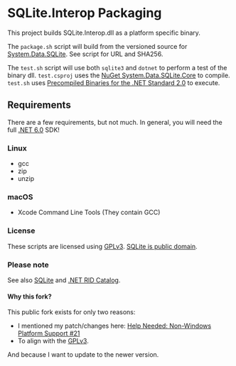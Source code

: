 # SQLite.Interop Packaging

This project builds SQLite.Interop.dll as a platform specific binary.

The `package.sh` script will build from the versioned source for [System.Data.SQLite](https://system.data.sqlite.org).
See script for URL and SHA256.

The `test.sh` script will use both `sqlite3` and `dotnet` to perform a test of the binary dll. `test.csproj` uses
the [NuGet System.Data.SQLite.Core](https://www.nuget.org/packages/System.Data.SQLite.Core/) to compile. `test.sh`
uses [Precompiled Binaries for the .NET Standard 2.0](https://system.data.sqlite.org/index.html/doc/trunk/www/downloads.wiki)
to execute.

## Requirements

There are a few requirements, but not much.
In general, you will need the full [.NET 6.0](https://dotnet.microsoft.com/en-us/download/dotnet/6.0) SDK!

### Linux

- gcc
- zip
- unzip

### macOS

- Xcode Command Line Tools (They contain GCC)

### License

These scripts are licensed using [GPLv3](http://www.gnu.org/licenses). [SQLite is public domain](https://www.sqlite.org/copyright.html).

### Please note

See also [SQLite](https://system.data.sqlite.org/index.html/doc/trunk/www/downloads.wiki) and [.NET RID Catalog](https://learn.microsoft.com/en-us/dotnet/core/rid-catalog).

#### Why this fork?

This public fork exists for only two reasons:

- I mentioned my patch/changes here: [Help Needed: Non-Windows Platform Support #21](https://github.com/jdhitsolutions/MySQLite/issues/21)
- To align with the [GPLv3](http://www.gnu.org/licenses).

And because I want to update to the newer version.
